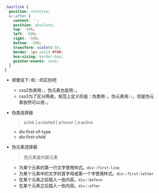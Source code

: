 ```scss
.hairline {
  position: relative;
  &::after {
    content: '';
    position: absolute;
    top: -50%;
    left: -50%;
    right: -50%;
    bottom: -50%;
    transform: scale(0.5);
    border: 1px solid #f00;
    box-sizing: border-box;
    pointer-events: none;
  }
}
```

* 顺便说下```:```和```::```的区别吧
    - css2伪类用```:```，伪元素也是用```:```。
    - css3为了区分两者。规范上定义的是：伪类用```:```，伪元素用```::```。但是伪元素依然可以用```:```。
    
* 伪类选择器
    > a:link | a:visited | a:hover | a:active
    - div:first-of-type
    - div:first-child
    
* 伪元素选择器
    > 伪元素是内联元素
    - 为某个元素的第一行文字使用样式。```div::first-line```
    - 为某个元素中的文字的首字母或第一个字使用样式。```div::first-letter```
    - 在某个元素之前插入一些内容。```div::before```
    - 在某个元素之后插入一些内容。```div::after```
